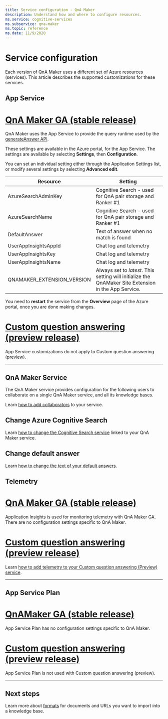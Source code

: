 ```yaml
---
title: Service configuration - QnA Maker
description: Understand how and where to configure resources.
ms.service: cognitive-services
ms.subservice: qna-maker
ms.topic: reference
ms.date: 11/9/2020
---
```


# Service configuration

Each version of QnA Maker uses a different set of Azure resources (services). This article describes the supported customizations for these services. 

## App Service

# [QnA Maker GA (stable release)](#tab/v1)

QnA Maker uses the App Service to provide the query runtime used by the [generateAnswer API](/rest/api/cognitiveservices/qnamaker4.0/runtime/generateanswer).

These settings are available in the Azure portal, for the App Service. The settings are available by selecting **Settings**, then **Configuration**.

You can set an individual setting either through the Application Settings list, or modify several settings by selecting **Advanced edit**.

|Resource|Setting|
|--|--|
|AzureSearchAdminKey|Cognitive Search - used for QnA pair storage and Ranker #1|
|AzureSearchName|Cognitive Search - used for QnA pair storage and Ranker #1|
|DefaultAnswer|Text of answer when no match is found|
|UserAppInsightsAppId|Chat log and telemetry|
|UserAppInsightsKey|Chat log and telemetry|
|UserAppInsightsName|Chat log and telemetry|
|QNAMAKER_EXTENSION_VERSION|Always set to _latest_. This setting will initialize the QnAMaker Site Extension in the App Service.|

You need to **restart** the service from the **Overview** page of the Azure portal, once you are done making changes.

# [Custom question answering (preview release)](#tab/v2)

App Service customizations do not apply to Custom question answering (preview).

---

## QnA Maker Service

The QnA Maker service provides configuration for the following users to collaborate on a single QnA Maker service, and all its knowledge bases.

Learn [how to add collaborators](./reference-role-based-access-control.md) to your service.

## Change Azure Cognitive Search

Learn [how to change the Cognitive Search service](./how-to/configure-QnA-Maker-resources.md#configure-qna-maker-to-use-different-cognitive-search-resource) linked to your QnA Maker service.

## Change default answer

Learn [how to change the text of your default answers](How-To/change-default-answer.md). 

## Telemetry

# [QnA Maker GA (stable release)](#tab/v1)

Application Insights is used for monitoring telemetry with QnA Maker GA. There are no configuration settings specific to QnA Maker.

# [Custom question answering (preview release)](#tab/v2)

Learn [how to add telemetry to your Custom question answering (Preview) service](How-To/get-analytics-knowledge-base.md). 

---

## App Service Plan

# [QnAMaker GA (stable release)](#tab/v1)

App Service Plan has no configuration settings specific to QnA Maker.

# [Custom question answering (preview release)](#tab/v2)

App Service Plan is not used with Custom question answering (preview).

---

## Next steps

Learn more about [formats](reference-document-format-guidelines.md) for documents and URLs you want to import into a knowledge base.
